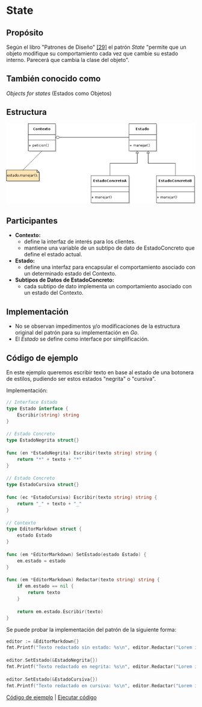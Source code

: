 # State

## Propósito

Según el libro "Patrones de Diseño" [\[29\]](../../../recursos.md) el patrón _State_ "permite que un objeto modifique su comportamiento cada vez que cambie su estado interno. Parecerá que cambia la clase del objeto".

## También conocido como

_Objects for states_ \(Estados como Objetos\)

## Estructura

![](../../../.gitbook/assets/state.png)

## Participantes

* **Contexto:**
  * define la interfaz de interés para los clientes.
  * mantiene una variable de un subtipo de dato de EstadoConcreto que define el estado actual.
* **Estado:**
  * define una interfaz para encapsular el comportamiento asociado con un determinado estado del Contexto.
* **Subtipos de Datos de EstadoConcreto:**
  * cada subtipo de dato implementa un comportamiento asociado con un estado del Contexto.

## Implementación

* No se observan impedimentos y/o modificaciones de la estructura original del patrón para su implementación en _Go_.
* El _Estado_ se define como interface por simplificación.

## Código de ejemplo

En este ejemplo queremos escribir texto en base al estado de una botonera de estilos, pudiendo ser estos estados "negrita" o "cursiva".

Implementación:

```go
// Interface Estado
type Estado interface {
    Escribir(string) string
}

// Estado Concreto
type EstadoNegrita struct{}

func (en *EstadoNegrita) Escribir(texto string) string {
    return "*" + texto + "*"
}

// Estado Concreto
type EstadoCursiva struct{}

func (ec *EstadoCursiva) Escribir(texto string) string {
    return "_" + texto + "_"
}

// Contexto
type EditorMarkdown struct {
    estado Estado
}

func (em *EditorMarkdown) SetEstado(estado Estado) {
    em.estado = estado
}

func (em *EditorMarkdown) Redactar(texto string) string {
    if em.estado == nil {
        return texto
    }

    return em.estado.Escribir(texto)
}
```

Se puede probar la implementación del patrón de la siguiente forma:

```go
editor := &EditorMarkdown{}
fmt.Printf("Texto redactado sin estado: %s\n", editor.Redactar("Lorem ipsum"))

editor.SetEstado(&EstadoNegrita{})
fmt.Printf("Texto redactado en negrita: %s\n", editor.Redactar("Lorem ipsum"))

editor.SetEstado(&EstadoCursiva{})
fmt.Printf("Texto redactado en cursiva: %s\n", editor.Redactar("Lorem ipsum"))
```

[Código de ejemplo](https://github.com/danielspk/designpatternsingo/tree/master/patrones/comportamiento/state) \| [Ejecutar código](https://play.golang.org/p/KsYfTyLBDVI)

